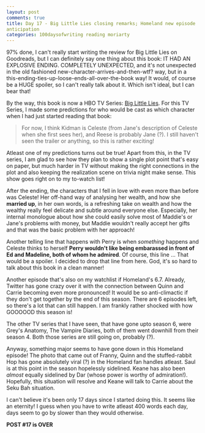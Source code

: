 ```yaml
---
layout: post
comments: true
title: Day 17 - Big Little Lies closing remarks; Homeland new episode
anticipation
categories: 100daysofwriting reading moriarty
---
```


97% done, I can't really start writing the review for Big Little Lies on
Goodreads, but I can definitely say one thing about this book: IT HAD AN
EXPLOSIVE ENDING. COMPLETELY UNEXPECTED, and it's not unexpected in the old
fashioned new-character-arrives-and-then-wtf? way, but in a
this-ending-ties-up-loose-ends-all-over-the-book way! It would, of course be a
HUGE spoiler, so I can't really talk about it. Which isn't ideal, but I can bear
that!

By the way, this book is now a HBO TV Series: [Big Little
Lies](https://en.wikipedia.org/wiki/Big_Little_Lies_(TV_series)). For this TV
Series, I made some predictions for who would be cast as which character when I
had just started reading that book:

> For now, I think Kidman is Celeste (from Jane's description of Celeste when
> she first sees her), and Reese is probably Jane (?). I still haven't seen the
> trailer or anything, so this is rather exciting!

Atleast one of my predictions turns out be true! Apart from this, in the TV
series, I am glad to see how they plan to show a single plot point that's easy
on paper, but much harder in TV without making the right connections in the plot
and also keeping the realization scene on trivia night make sense. This show
goes right on to my to-watch list!

After the ending, the characters that I fell in love with even more than before
was Celeste! Her off-hand way of analysing her wealth, and how she **married
up**, in her own words, is a refreshing take on wealth and how the wealthy
really feel delicate and subtle around everyone else. Especially, her internal
monologue about how she could easily solve most of Maddie's or Jane's problems
with money, but Maddie wouldn't really accept her gifts and that was the basic
problem with her approach!

Another telling line that happens with Perry is when _something_ happens and
Celeste thinks to herself **Perry wouldn't like being embarassed in front of Ed
and Madeline, both of whom he admired**. Of course, this line ... That would be
a spoiler. I decided to drop that line from here. God, it's so hard to talk
about this book in a clean manner!

Another episode that's also on my watchlist if Homeland's 6.7. Already, Twitter
has gone crazy over it with the connection between Quinn and Carrie becoming
even more pronounced! It would be so anti-climactic if they don't get together
by the end of this season. There are 6 episodes left, so there's a lot that can
still happen. I am frankly rather shocked with how GOOOOOD this season is! 

The other TV series that I have seen, that have gone upto season 6, were Grey's
Anatomy, The Vampire Diaries, both of them went downhill from their season 4.
Both those series are still going on, probably (?).

Anyway, something major seems to have gone down in this Homeland episode! The
photo that came out of Franny, Quinn and the stuffed-rabbit Hop has gone
absolutely viral (?) in the Homeland fan handles atleast. Saul is at this point
in the season hopelessly sidelined. Keane has also been _almost_ equally
sidelined by Dar (whose power is worthy of admiration!). Hopefully, this
situation will resolve and Keane will talk to Carrie about the Seku Bah
situation.

I can't believe it's been only 17 days since I started doing this. It seems like
an eternity! I guess when you have to write atleast 400 words each day, days
seem to go by slower than they would otherwise.

**POST #17 is OVER**
